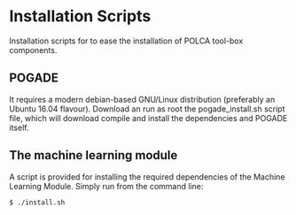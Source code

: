 Installation Scripts
====================

Installation scripts for to ease the installation of POLCA tool-box components.

POGADE
------

It requires a modern debian-based GNU/Linux distribution (preferably an Ubuntu 16.04 flavour).
Download an run as root the pogade_install.sh script file, which will download compile and install the dependencies and POGADE itself.

The machine learning module
------------

A script is provided for installing the required dependencies of the Machine Learning Module. Simply run from the command line:

```
$ ./install.sh
```
